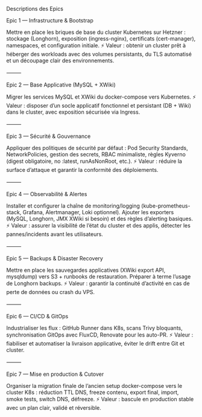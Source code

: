 Descriptions des Epics

Epic 1 — Infrastructure & Bootstrap

Mettre en place les briques de base du cluster Kubernetes sur Hetzner : stockage (Longhorn), exposition (ingress-nginx), certificats (cert-manager), namespaces, et configuration initiale.
⚡ Valeur : obtenir un cluster prêt à héberger des workloads avec des volumes persistants, du TLS automatisé et un découpage clair des environnements.

⸻

Epic 2 — Base Applicative (MySQL + XWiki)

Migrer les services MySQL et XWiki du docker-compose vers Kubernetes.
⚡ Valeur : disposer d’un socle applicatif fonctionnel et persistant (DB + Wiki) dans le cluster, avec exposition sécurisée via Ingress.

⸻

Epic 3 — Sécurité & Gouvernance

Appliquer des politiques de sécurité par défaut : Pod Security Standards, NetworkPolicies, gestion des secrets, RBAC minimaliste, règles Kyverno (digest obligatoire, no :latest, runAsNonRoot, etc.).
⚡ Valeur : réduire la surface d’attaque et garantir la conformité des déploiements.

⸻

Epic 4 — Observabilité & Alertes

Installer et configurer la chaîne de monitoring/logging (kube-prometheus-stack, Grafana, Alertmanager, Loki optionnel). Ajouter les exporters (MySQL, Longhorn, JMX XWiki si besoin) et des règles d’alerting basiques.
⚡ Valeur : assurer la visibilité de l’état du cluster et des applis, détecter les pannes/incidents avant les utilisateurs.

⸻

Epic 5 — Backups & Disaster Recovery

Mettre en place les sauvegardes applicatives (XWiki export API, mysqldump) vers S3 + runbooks de restauration. Préparer à terme l’usage de Longhorn backups.
⚡ Valeur : garantir la continuité d’activité en cas de perte de données ou crash du VPS.

⸻

Epic 6 — CI/CD & GitOps

Industrialiser les flux : GitHub Runner dans K8s, scans Trivy bloquants, synchronisation GitOps avec FluxCD, Renovate pour les auto-PR.
⚡ Valeur : fiabiliser et automatiser la livraison applicative, éviter le drift entre Git et cluster.

⸻

Epic 7 — Mise en production & Cutover

Organiser la migration finale de l’ancien setup docker-compose vers le cluster K8s : réduction TTL DNS, freeze contenu, export final, import, smoke tests, switch DNS, défreeze.
⚡ Valeur : bascule en production stable avec un plan clair, validé et réversible.

